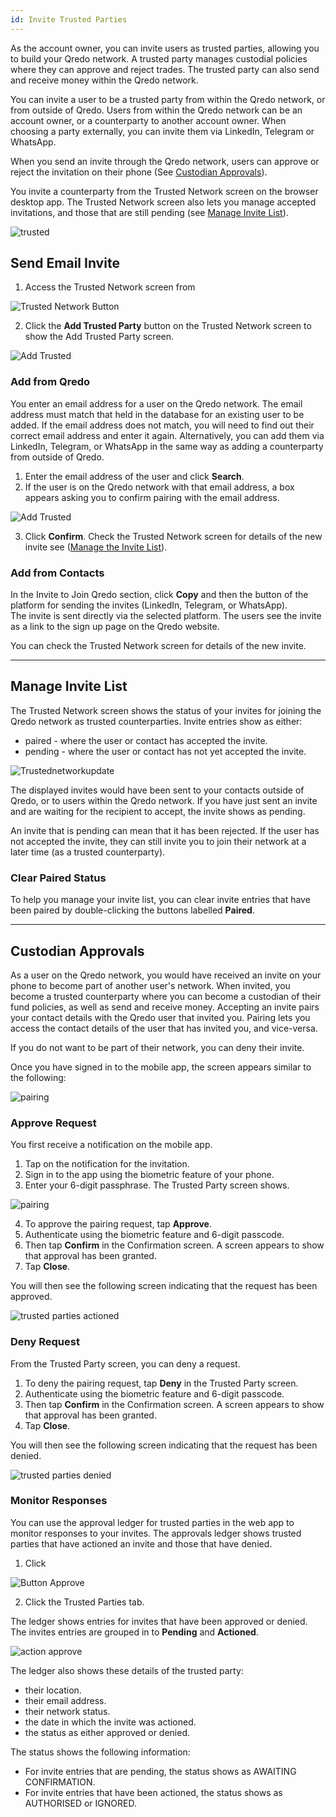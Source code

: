 ```yaml
---
id: Invite Trusted Parties
---
```

As the account owner, you can invite users as trusted parties, allowing you to build your Qredo network. A trusted party manages custodial policies where they can approve and reject trades. The trusted party can also send and receive money within the Qredo network.

You can invite a user to be a trusted party from within the Qredo network, or from outside of Qredo. Users from within the Qredo network can be an account owner, or a counterparty to another account owner. When choosing a party externally, you can invite them via LinkedIn, Telegram or WhatsApp.  

When you send an invite through the Qredo network, users can approve or reject the invitation on their phone (See [Custodian Approvals](#custodian-approvals)).

You invite a counterparty from the Trusted Network screen on the browser desktop app. The Trusted Network screen also lets you manage accepted invitations, and those that are still pending (see [Manage Invite List](#manage-invite-list)).

![trusted](/doc-images/2trustednetworkscreen.png)

Send Email Invite
-----------------

1.  Access the Trusted Network screen from 

![Trusted Network Button](/doc-images/button-trustednetwork.png)

2.  Click the **Add Trusted Party** button on the Trusted Network screen to show the Add Trusted Party screen.

![Add Trusted](/doc-images/addtrusted.png)

### Add from Qredo

You enter an email address for a user on the Qredo network. The email address must match that held in the database for an existing user to be added. If the email address does not match, you will need to find out their correct email address and enter it again. Alternatively, you can add them via LinkedIn, Telegram, or WhatsApp in the same way as adding a counterparty from outside of Qredo.

1.  Enter the email address of the user and click **Search**.
2.  If the user is on the Qredo network with that email address, a box appears asking you to confirm pairing with the email address.  

![Add Trusted](/doc-images/AddTrustedConf.png)

3.  Click **Confirm**. Check the Trusted Network screen for details of the new invite see ([Manage the Invite List](#manage-invite-list)).

### Add from Contacts

In the Invite to Join Qredo section, click **Copy** and then the button of the platform for sending the invites (LinkedIn, Telegram, or WhatsApp).  
The invite is sent directly via the selected platform. The users see the invite as a link to the sign up page on the Qredo website.

You can check the Trusted Network screen for details of the new invite.

---

Manage Invite List
------------------

The Trusted Network screen shows the status of your invites for joining the Qredo network as trusted counterparties. Invite entries show as either:  

*  paired - where the user or contact has accepted the invite.  
*  pending - where the user or contact has not yet accepted the invite.

![Trustednetworkupdate](/doc-images/3trustednetworkscreenupdate.png)

The displayed invites would have been sent to your contacts outside of Qredo, or to users within the Qredo network. If you have just sent an invite and are waiting for the recipient to accept, the invite shows as pending.

An invite that is pending can mean that it has been rejected. If the user has not accepted the invite, they can still invite you to join their network at a later time (as a trusted counterparty).

### Clear Paired Status

To help you manage your invite list, you can clear invite entries that have been paired by double-clicking the buttons labelled **Paired**.

---

Custodian Approvals
-------------------

As a user on the Qredo network, you would have received an invite on your phone to become part of another user's network. When invited, you become a trusted counterparty where you can become a custodian of their fund policies, as well as send and receive money. Accepting an invite pairs your contact details with the Qredo user that invited you. Pairing lets you access the contact details of the user that has invited you, and vice-versa.

If you do not want to be part of their network, you can deny their invite.

Once you have signed in to the mobile app, the screen appears similar to the following:

![pairing](/doc-images/pairingsamenetwork.png)

### Approve Request  

You first receive a notification on the mobile app.

1.  Tap on the notification for the invitation.
2.  Sign in to the app using the biometric feature of your phone.
3.  Enter your 6-digit passphrase. The Trusted Party screen shows.

![pairing](/doc-images/addtrustedphone1.png)

4.  To approve the pairing request, tap **Approve**.
5.  Authenticate using the biometric feature and 6-digit passcode.
6.  Then tap **Confirm** in the Confirmation screen.  A screen appears to show that approval has been granted.
7.  Tap **Close**. 

You will then see the following screen indicating that the request has been approved.

![trusted parties actioned](/doc-images/TrustedPartiesActioned.png) 

### Deny Request

From the Trusted Party screen, you can deny a request.

1.  To deny the pairing request, tap **Deny** in the Trusted Party screen.
2.  Authenticate using the biometric feature and 6-digit passcode.
3.  Then tap **Confirm** in the Confirmation screen. A screen appears to show that approval has been granted.
4.  Tap **Close**.


You will then see the following screen indicating that the request has been denied.

![trusted parties denied](/doc-images/trustedpartydenied.png) 

### Monitor Responses

You can use the approval ledger for trusted parties in the web app to monitor responses to your invites. The approvals ledger shows trusted parties that have actioned an invite and those that have denied.

1. Click 

![Button Approve](/doc-images/button-approve.png)  

2. Click the Trusted Parties tab.

The ledger shows entries for invites that have been approved or denied. The invites entries are grouped in to **Pending** and **Actioned**.

![action approve](/doc-images/actionedapprove1.png) 

The ledger also shows these details of the trusted party:

- their location.
- their email address.
- their network status.
- the date in which the invite was actioned.
- the status as either approved or denied.

The status shows the following information:

- For invite entries that are pending, the status shows as AWAITING CONFIRMATION.
- For invite entries that have been actioned, the status shows as AUTHORISED or IGNORED.









